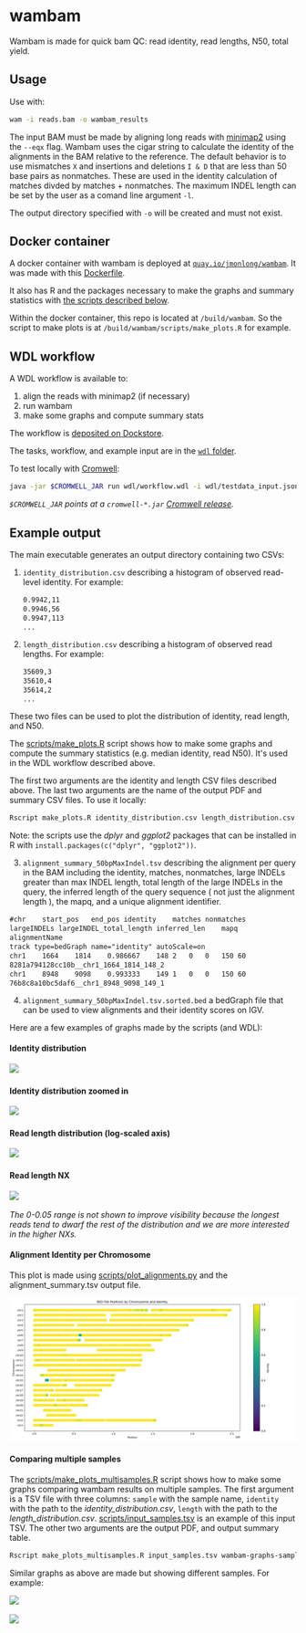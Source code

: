 # wambam

Wambam is made for quick bam QC: read identity, read lengths, N50, total yield.

## Usage

Use with:

```sh
wam -i reads.bam -o wambam_results
```

The input BAM must be made by aligning long reads with [minimap2](https://github.com/lh3/minimap2) using the `--eqx` flag. Wambam uses the cigar string to calculate the identity of the alignments in the BAM relative to the reference. The default behavior is to use mismatches `X` and insertions and deletions `I & D` that are less than 50 base pairs as nonmatches. These are used in the identity calculation of matches divded by matches + nonmatches. The maximum INDEL length can be set by the user as a comand line argument `-l`. 

The output directory specified with `-o` will be created and must not exist. 

## Docker container

A docker container with wambam is deployed at [`quay.io/jmonlong/wambam`](https://quay.io/repository/jmonlong/wambam).
It was made with this [Dockerfile](Dockerfile).

It also has R and the packages necessary to make the graphs and summary statistics with [the scripts described below](#graphs-and-summary-statistics).

Within the docker container, this repo is located at `/build/wambam`. 
So the script to make plots is at `/build/wambam/scripts/make_plots.R` for example.

## WDL workflow

A WDL workflow is available to:

1. align the reads with minimap2 (if necessary)
2. run wambam
3. make some graphs and compute summary stats

The workflow is [deposited on Dockstore](https://dockstore.org/workflows/github.com/nanoporegenomics/wambam/wambam:main?tab=info).

The tasks, workflow, and example input are in the [`wdl` folder](wdl).

To test locally with [Cromwell](https://cromwell.readthedocs.io/en/stable/):

```sh
java -jar $CROMWELL_JAR run wdl/workflow.wdl -i wdl/testdata_input.json
```

*`$CROMWELL_JAR` points at a `cromwell-*.jar` [Cromwell release](https://github.com/broadinstitute/cromwell/releases).*

## Example output

The main executable generates an output directory containing two CSVs:

1. `identity_distribution.csv` describing a histogram of observed read-level identity. For example:
    ```
    0.9942,11
    0.9946,56
    0.9947,113
    ...
    ```


2. `length_distribution.csv` describing a histogram of observed read lengths. For example:
    ```
    35609,3
    35610,4
    35614,2
    ...
    ```


These two files can be used to plot the distribution of identity, read length, and N50.

The [scripts/make_plots.R](scripts/make_plots.R) script shows how to make some graphs and compute the summary statistics (e.g. median identity, read N50).
It's used in the WDL workflow described above.

The first two arguments are the identity and length CSV files described above.
The last two arguments are the name of the output PDF and summary CSV files.
To use it locally:

```sh
Rscript make_plots.R identity_distribution.csv length_distribution.csv wambam-graphs.pdf wambam-summary.csv
```

Note: the scripts use the *dplyr* and *ggplot2* packages that can be installed in R with `install.packages(c("dplyr", "ggplot2"))`.

3. `alignment_summary_50bpMaxIndel.tsv` describing the alignment per query in the BAM including the identity, matches, nonmatches, large INDELs greater than max INDEL length, total length of the large INDELs in the query, the inferred length of the query sequence ( not just the alignment length ), the mapq, and a unique alignment identifier. 
```
#chr    start_pos   end_pos identity    matches nonmatches  largeINDELs largeINDEL_total_length inferred_len    mapq    alignmentName
track type=bedGraph name="identity" autoScale=on
chr1    1664    1814    0.986667    148 2   0   0   150 60  8281a794128cc10b__chr1_1664_1814_148_2
chr1    8948    9098    0.993333    149 1   0   0   150 60  76b8c8a10bc5daf6__chr1_8948_9098_149_1
```

4. `alignment_summary_50bpMaxIndel.tsv.sorted.bed` a bedGraph file that can be used to view alignments and their identity scores on IGV. 


Here are a few examples of graphs made by the scripts (and WDL):

#### Identity distribution

![](scripts/wambam-graphs-identity.png)

#### Identity distribution zoomed in

![](scripts/wambam-graphs-identity-zoom.png)

#### Read length distribution (log-scaled axis)

![](scripts/wambam-graphs-read-length-log10.png)

#### Read length NX

![](scripts/wambam-graphs-nx.png)

*The 0-0.05 range is not shown to improve visibility because the longest reads tend to dwarf the rest of the distribution and we are more interested in the higher NXs.*

#### Alignment Identity per Chromosome
This plot is made using [scripts/plot_alignments.py](scripts/plot_alignments.py) and the alignment_summary.tsv output file. 

![](scripts/alignment_summary.png)


#### Comparing multiple samples

The [scripts/make_plots_multisamples.R](scripts/make_plots_multisamples.R) script shows how to make some graphs comparing wambam results on multiple samples.
The first argument is a TSV file with three columns: `sample` with the sample name, `identity` with the path to the *identity_distribution.csv*, `length` with the path to the *length_distribution.csv*. 
[scripts/input_samples.tsv](scripts/input_samples.tsv) is an example of this input TSV. 
The other two arguments are the output PDF, and output summary table.

```sh
Rscript make_plots_multisamples.R input_samples.tsv wambam-graphs-samples.pdf wambam-summary-samples.csv
```

Similar graphs as above are made but showing different samples.
For example:

![](scripts/wambam-graphs-identity-zoom-2samples.png)

![](scripts/wambam-graphs-nx-2samples.png)

